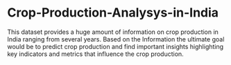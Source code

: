 # Crop-Production-Analysys-in-India
This dataset provides a huge amount of information on crop production in India ranging from several years. Based on the Information the ultimate goal would be to predict crop production and find important insights highlighting key indicators and metrics that influence the crop production.

